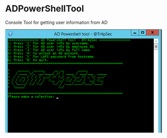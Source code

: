 # ADPowerShellTool
Console Tool for getting user information from AD

![alt text](https://github.com/Tr4pSec/ADPowerShellTool/blob/master/AdPowerShellTool/Menu.PNG)
